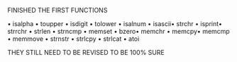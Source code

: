FINISHED THE FIRST FUNCTIONS

• isalpha
• toupper
• isdigit
• tolower
• isalnum
• isascii• strchr
• isprint• strrchr
• strlen
• strncmp
• memset
• bzero• memchr
• memcpy• memcmp
• memmove
• strnstr
• strlcpy
• strlcat
• atoi

THEY STILL NEED TO BE REVISED TO BE 100% SURE
